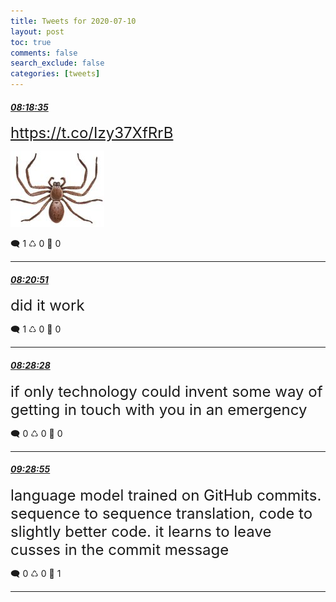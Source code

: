 ```yaml
---
title: Tweets for 2020-07-10
layout: post
toc: true
comments: false
search_exclude: false
categories: [tweets]
---
```



#### <a href = "https://twitter.com/deepfates/status/1281593667011014658">*08:18:35*</a>

<font size="5"> https://t.co/Izy37XfRrB</font>

![image from twitter](/images/Eckio7YUYAE9zo-.jpg)


🗨️ 1 ♺ 0 🤍  0   

---
    
#### <a href = "https://twitter.com/deepfates/status/1281594236094169088">*08:20:51*</a>

<font size="5">did it work</font>



🗨️ 1 ♺ 0 🤍  0   

---
    
#### <a href = "https://twitter.com/deepfates/status/1281596152622637065">*08:28:28*</a>

<font size="5">if only technology could invent some way of getting in touch with you in an emergency</font>



🗨️ 0 ♺ 0 🤍  0   

---
    
#### <a href = "https://twitter.com/deepfates/status/1281611367712124931">*09:28:55*</a>

<font size="5">language model trained on GitHub commits. sequence to sequence translation, code to slightly better code. it learns to leave cusses in the commit message</font>



🗨️ 0 ♺ 0 🤍  1   

---
    
            



